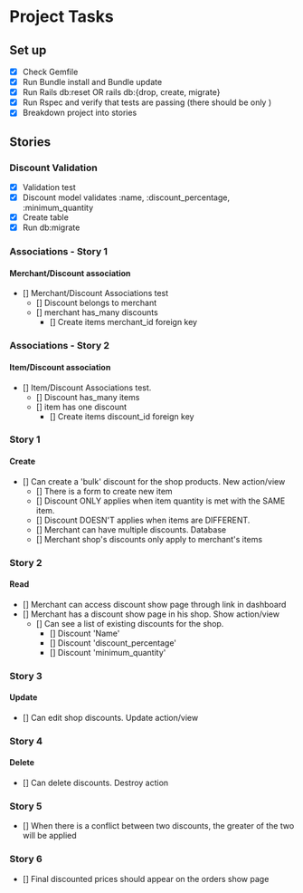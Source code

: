 # Project Tasks

## Set up

- [x] Check Gemfile
- [x] Run Bundle install and Bundle update
- [x] Run Rails db:reset OR rails db:{drop, create, migrate}
- [x] Run Rspec and verify that tests are passing (there should be only )
- [x] Breakdown project into stories

## Stories

### Discount Validation

- [x] Validation test
- [x] Discount model validates :name, :discount_percentage, :minimum_quantity
- [x] Create table
- [x] Run db:migrate

### Associations - Story 1

#### Merchant/Discount association

- [] Merchant/Discount Associations test
  - [] Discount belongs to merchant
  - [] merchant has_many discounts
    - [] Create items merchant_id foreign key

### Associations - Story 2

#### Item/Discount association

- [] Item/Discount Associations test.
  - [] Discount has_many items
  - [] item has one discount
    - [] Create items discount_id foreign key

### Story 1

#### Create

- [] Can create a 'bulk' discount for the shop products. New action/view
  - [] There is a form to create new item
  - [] Discount ONLY applies when item quantity is met with the SAME item.
  - [] Discount DOESN'T applies when items are DIFFERENT.
  - [] Merchant can have multiple discounts. Database
  - [] Merchant shop's discounts only apply to merchant's items

### Story 2

#### Read

- [] Merchant can access discount show page through link in dashboard
- [] Merchant has a discount show page in his shop. Show action/view
  - [] Can see a list of existing discounts for the shop.
    - [] Discount 'Name'
    - [] Discount 'discount_percentage'
    - [] Discount 'minimum_quantity'

### Story 3

#### Update

- [] Can edit shop discounts. Update action/view

### Story 4

#### Delete

- [] Can delete discounts. Destroy action

### Story 5

- [] When there is a conflict between two discounts, the greater of the two will be applied

### Story 6

- [] Final discounted prices should appear on the orders show page
